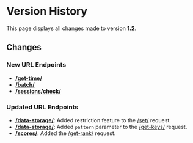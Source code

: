 # Version History

This page displays all changes made to version **1.2**.

## Changes

### New URL Endpoints

- [**/get-time/**](get-time/index.md)
- [**/batch/**](batch/batch.md)
- [**/sessions/check/**](sessions/check.md)

### Updated URL Endpoints

- [**/data-storage/**](data-storage/index.md): Added restriction feature to the [/set/](data-storage/set.md) request.
- [**/data-storage/**](data-storage/index.md): Added `pattern` parameter to the [/get-keys/](data-storage/get-keys.md) request.
- [**/scores/**](scores/index.md): Added the [/get-rank/](scores/get-rank.md) request.